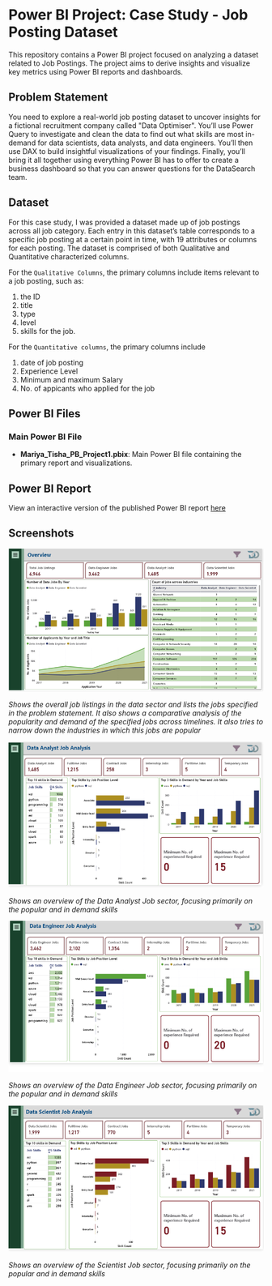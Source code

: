 # Power BI Project: Case Study - Job Posting Dataset

This repository contains a Power BI project focused on analyzing a dataset related to Job Postings. The project aims to derive insights and visualize key metrics using Power BI reports and dashboards.

## Problem Statement

You need to explore a real-world job posting dataset to uncover insights for a fictional recruitment company called "Data Optimiser". 
You’ll use Power Query to investigate and clean the data to find out what skills are most in-demand for data scientists, data analysts, and data engineers. You’ll then use DAX to build insightful visualizations of your findings. Finally, you’ll bring it all together using everything Power BI has to offer to create a business dashboard so that you can answer questions for the DataSearch team.

## Dataset

For this case study, I was provided a dataset made up of job postings across all job category. Each entry in this dataset’s table corresponds to a specific job posting at a certain point in time, with 19 attributes or columns for each posting. The dataset is comprised of both Qualitative and Quantitative characterized columns. 

For the `Qualitative Columns`, the primary columns include items relevant to a job posting, such as:
1. the ID
2. title
3. type
4. level
5. skills for the job.

For the `Quantitative columns`, the primary columns include
1. date of job posting
2. Experience Level
3. Minimum and maximum Salary
4. No. of appicants who applied for the job

## Power BI Files

### Main Power BI File

- **Mariya_Tisha_PB_Project1.pbix**: Main Power BI file containing the primary report and visualizations.

## Power BI Report

View an interactive version of the published Power BI report [here](https://app.fabric.microsoft.com/view?r=eyJrIjoiZTA4ZDEwODktODlhZi00ZGM5LWJhYzItMzYwNzA3NDRjNGNiIiwidCI6IjNkOGJhNmE0LTk0YjktNGY5Yy04NmZiLTI5NzU1ZDk5NDNjZCIsImMiOjEwfQ%3D%3D)

## Screenshots

![Overview](/Power_BI_Case_Study_Job_Postings/Images/Overview.png)

*Shows the overall job listings in the data sector and lists the jobs specified in the problem statement. It also shows a comparative analysis of the popularity and demand of the specified jobs across timelines. It also tries to narrow down the industries in which this jobs are popular*

![Data Analyst Job Analysis](/Power_BI_Case_Study_Job_Postings/Images/DA.png)

*Shows an overview of the Data Analyst Job sector, focusing primarily on the popular and in demand skills*

![Data Engineer Job Analysis](/Power_BI_Case_Study_Job_Postings/Images/DE.png)

*Shows an overview of the Data Engineer Job sector, focusing primarily on the popular and in demand skills*

![Data Scientist Job Analysis](/Power_BI_Case_Study_Job_Postings/Images/DS.png)

*Shows an overview of the Scientist Job sector, focusing primarily on the popular and in demand skills*
